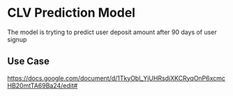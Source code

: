 # CLV Prediction Model
The model is tryting to predict user deposit amount after 90 days of user signup

## Use Case
https://docs.google.com/document/d/1TkyObl_YjUHRsdjXKCRyqOnP6xcmcHB20mtTA69Ba24/edit#
